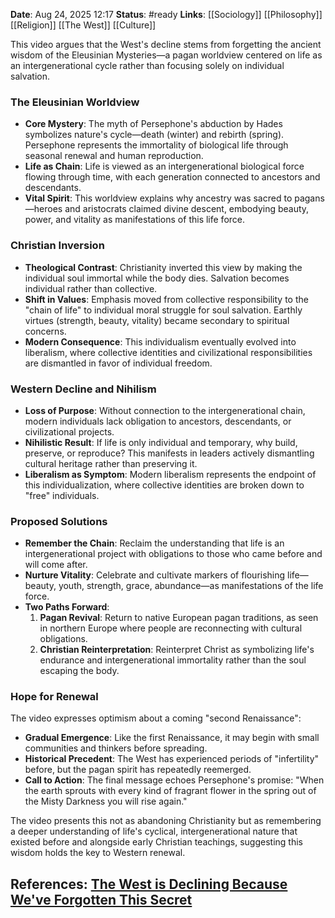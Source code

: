 **Date**: Aug 24, 2025 12:17
**Status**: #ready 
**Links**: [[Sociology]] [[Philosophy]] [[Religion]] [[The West]] [[Culture]]

This video argues that the West's decline stems from forgetting the ancient wisdom of the Eleusinian Mysteries—a pagan worldview centered on life as an intergenerational cycle rather than focusing solely on individual salvation.

### The Eleusinian Worldview

- **Core Mystery**: The myth of Persephone's abduction by Hades symbolizes nature's cycle—death (winter) and rebirth (spring). Persephone represents the immortality of biological life through seasonal renewal and human reproduction.
- **Life as Chain**: Life is viewed as an intergenerational biological force flowing through time, with each generation connected to ancestors and descendants.
- **Vital Spirit**: This worldview explains why ancestry was sacred to pagans—heroes and aristocrats claimed divine descent, embodying beauty, power, and vitality as manifestations of this life force.

### Christian Inversion

- **Theological Contrast**: Christianity inverted this view by making the individual soul immortal while the body dies. Salvation becomes individual rather than collective.
- **Shift in Values**: Emphasis moved from collective responsibility to the "chain of life" to individual moral struggle for soul salvation. Earthly virtues (strength, beauty, vitality) became secondary to spiritual concerns.
- **Modern Consequence**: This individualism eventually evolved into liberalism, where collective identities and civilizational responsibilities are dismantled in favor of individual freedom.

### Western Decline and Nihilism

- **Loss of Purpose**: Without connection to the intergenerational chain, modern individuals lack obligation to ancestors, descendants, or civilizational projects.
- **Nihilistic Result**: If life is only individual and temporary, why build, preserve, or reproduce? This manifests in leaders actively dismantling cultural heritage rather than preserving it.
- **Liberalism as Symptom**: Modern liberalism represents the endpoint of this individualization, where collective identities are broken down to "free" individuals.

### Proposed Solutions

- **Remember the Chain**: Reclaim the understanding that life is an intergenerational project with obligations to those who came before and will come after.
- **Nurture Vitality**: Celebrate and cultivate markers of flourishing life—beauty, youth, strength, grace, abundance—as manifestations of the life force.
- **Two Paths Forward**:
    1. **Pagan Revival**: Return to native European pagan traditions, as seen in northern Europe where people are reconnecting with cultural obligations.
    2. **Christian Reinterpretation**: Reinterpret Christ as symbolizing life's endurance and intergenerational immortality rather than the soul escaping the body.

### Hope for Renewal

The video expresses optimism about a coming "second Renaissance":

- **Gradual Emergence**: Like the first Renaissance, it may begin with small communities and thinkers before spreading.
- **Historical Precedent**: The West has experienced periods of "infertility" before, but the pagan spirit has repeatedly reemerged.
- **Call to Action**: The final message echoes Persephone's promise: "When the earth sprouts with every kind of fragrant flower in the spring out of the Misty Darkness you will rise again."

The video presents this not as abandoning Christianity but as remembering a deeper understanding of life's cyclical, intergenerational nature that existed before and alongside early Christian teachings, suggesting this wisdom holds the key to Western renewal.

## References: [The West is Declining Because We've Forgotten This Secret](https://youtu.be/iR9doCk1zLo?si=-6gbXlWtKfy9jRjQ)